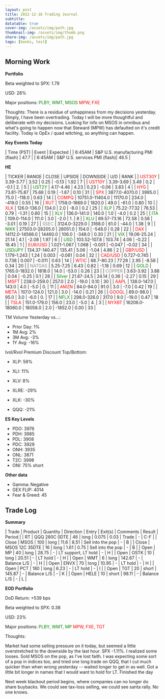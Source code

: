 ```yaml
---
layout: post
title: 2022-12-16 Trading Journal 
subtitle: 
datatable: true
cover-img: /assets/img/path.jpg
thumbnail-img: /assets/img/thumb.png
share-img: /assets/img/path.jpg
tags: [books, test]
---
```



## Morning Work


**Portfolio**

Beta weighted to SPX: 1.79

USD: 28%

Major positions:  <span style="color:green">PLBY, WMT, MSOS</span><span style="color:red">  MPW, FXE</span>

Thoughts: There is a residue of unhappiness from my decisions yesterday.  Simply, I have been overtrading.  Today I will be more thoughtful and deliberate with my decisions.  Looking for info on MSOS in omnibus and what's going to happen now that Steward (MPW) has defaulted on it's credit facility.  Today is OpEx / quad witching, so anything can happen.  


**Key Events Today**

| Time (PST) | Event | Expected |
| 6:45AM | S&P U.S. manufacturing PMI (flash) | 47.7 |
| 6:45AM | S&P U.S. services PMI (flash)| 46.5 |

**HE**

<div class="datatable-begin"></div>

| TICKER | RANGE | CLOSE | UPSIDE | DOWNSIDE | U/D | RANK |
| <span style="color:red">UST30Y</span>	| 3.39-3.77 | 3.52 | 0.25 | -0.13 | 1.92 | 7 |
| <span style="color:red">UST10Y</span>	| 3.39-3.69 | 3.49 | 0.2 | -0.1 | 2. | 5 |
| <span style="color:green">UST2Y</span>	| 4.17-4.46 | 4.23 | 0.23 | -0.06 | 3.83 | 4 |
| <span style="color:red">HYG</span>	| 73.81-75.87 | 75.68 | 0.19 | -1.87 | 0.10 | 31 |
| <span style="color:red">SPX</span>	| 3877.0-4070.0 | 3995.0 | 75.0 | -118.0 | 0.63 | 14 |
| <span style="color:red">COMPQ</span>	| 10751.0-11404.0 | 11170.0 | 234.0 | -419.0 | 0.55 | 16 |
| <span style="color:red">RUT</span>	| 1759.0-1869.0 | 1820.0 | 49.0 | -61.0 | 0.80 | 10 |
| <span style="color:red">XLK</span>	| 126.0-136.0 | 134.0 | 2.0 | -8.0 | 0.2 | 25 |
| <span style="color:green">XLP</span>	| 75.22-77.32 | 76.53 | 0.79 | -1.31 | 0.60 | 15 |
| <span style="color:green">XLV</span>	| 136.0-141.0 | 140.0 | 1.0 | -4.0 | 0.2 | 25 |
| <span style="color:green">ITA</span>	| 109.0-114.0 | 111.0 | 3.0 | -2.0 | 1. | 8 |
| <span style="color:green">XLU</span>	| 69.57-73.16 | 72.58 | 0.58 | -3.01 | 0.19 | 27 |
| <span style="color:grey">SSEC</span>	| 3124.0-3229.0 | 3168.0 | 61.0 | -44.0 | 1.38 | 9 |
| <span style="color:green">NIKK</span>	| 27503.0-28205.0 | 28051.0 | 154.0 | -548.0 | 0.28 | 22 |
| <span style="color:red">DAX</span>	| 14112.0-14566.0 | 14460.0 | 106.0 | -348.0 | 0.30 | 21 |
| <span style="color:green">VIX</span>	| 19.06-25.24 | 21.14 | 4.1 | -2.08 | 1.97 | 6 |
| <span style="color:green">USD</span>	| 103.52-107.8 | 103.74 | 4.06 | -0.22 | 18.45 | 1 |
| <span style="color:red">EUR/USD</span>	| 1.021-1.067 | 1.068 | -0.001 | -0.047 | -0.02 | 34 |
| <span style="color:green">USD/JPY</span>	| 134.37-140.47 | 135.41 | 5.06 | -1.04 | 4.86 | 2 |
| <span style="color:red">GBP/USD</span>	| 1.179-1.243 | 1.24 | 0.003 | -0.061 | 0.04 | 32 |
| <span style="color:red">CAD/USD</span>	| 0.727-0.745 | 0.738 | 0.007 | -0.011 | 0.63 | 14 |
| <span style="color:red">WTIC</span>	| 68.7-80.23 | 77.28 | 2.95 | -8.58 | 0.34 | 20 |
| <span style="color:grey">NATGAS</span>	| 5.25-7.25 | 6.43 | 0.82 | -1.18 | 0.69 | 12 |
| <span style="color:green">GOLD</span>	| 1765.0-1832.0 | 1818.0 | 14.0 | -53.0 | 0.26 | 23 |
| <span style="color:grey">COPPER</span>	| 3.63-3.92 | 3.88 | 0.04 | -0.25 | 0.1 | 28 |
| <span style="color:green">Silver</span>	| 21.87-24.5 | 24.14 | 0.36 | -2.27 | 0.15 | 29 |
| <span style="color:red">MSFT</span>	| 238.0-259.0 | 257.0 | 2.0 | -19.0 | 0.10 | 30 |
| <span style="color:red">AAPL</span>	| 138.0-147.0 | 143.0 | 4.0 | -5.0 | 0. | 11 |
| <span style="color:red">AMZN</span>	| 84.0-94.0 | 91.0 | 3.0 | -7.0 | 0.42 | 19 |
| <span style="color:red">META</span>	| 107.0-124.0 | 121.0 | 3.0 | -14.0 | 0.21 | 26 |
| <span style="color:red">GOOGL</span>	| 89.0-98.0 | 95.0 | 3.0 | -6.0 | 0. | 17 |
| <span style="color:green">NFLX</span>	| 298.0-326.0 | 317.0 | 9.0 | -19.0 | 0.47 | 18 |
| <span style="color:red">TSLA</span>	| 151.0-179.0 | 156.0 | 23.0 | -5.0 | 4. | 3 |
| <span style="color:red">NYXBT</span>	| 16206.0-18060.0 | 18058.0 | 2.0 | -1852.0 | 0.00 | 33 |




<div class="datatable-end"></div>

TM Volume Yesterday vs...: 

- Prior Day: 1%
- 1M Avg: 2%
- 3M Avg: -3%
- 1Y Avg: -16%

Ivol/Rvol Premium Discount Top/Bottom:

- XLP: 59%
- XLI: 11%
- XLV: 8%

- XLRE: -29%
- XLK: -30%
- QQQ: -21%


**ES Key Levels**

- PDO:  3976
- PDH:  3985
- PDL:  3908
- PDC:  3929
- ONH:  3935
- ONL:  3871
- T2C:  3998
- ONI: 75% short


**Other data**

- Gamma:  Negative
- GEX FLIP:  4014
- Fear & Greed: 45

## Trade Log

**Summary**

| Trade | Product | Quantity | Direction | Entry | Exit(s) | Comments | Result | Period |
| RT | QQQ 280C 0DTE | 46 | long | 0.075 | 0.03 | Trade | - | C-F |
| Close | MSOS | 100 | long | 11.6 | 8.51 | Sell into the pop | - | B |
| Close | MSOS 12C 35DTE | 16 | long | 1.61 | 0.75 | Sell into the pop | - | B |
| Open | MP | 40 | long | 28.75 | - | LT support, LT hold | - | H |
| Open | OSTK | 10 | long | 20.51 | - | LT hold | - | H |
| Open | WMT | 6 | long | 142.67 | - | Balance L/S | - | H |
| Open | ENVX | 70 | long | 10.95 | - | LT hold | - | H |
| Open | PCT | 180 | long | 6.23 | - | LT hold | - | I |
| Open | TGT | 20 | short | 145.87 | - | Balance L/S | - | K |
| Open | HELE | 10 | short | 98.11 | - | Balance L/S | - | L |

**EOD Portfolio**

DoD Return: +539 bps

Beta weighted to SPX: 0.38

USD: 23%

Major positions:  <span style="color:green">PLBY, WMT, MP</span><span style="color:red">  MPW, FXE, TGT</span>

Thoughts:

Market had some selling pressure on it today, but seemed a little overstretched to the downside by the last hour.  SPX -1.11%. I realized some losses. Sold MSOS on the pop, as I've lost faith.  I was expecting some sort of a pop in indices too, and tried one long trade on QQQ, that I cut much quicker than when wrong yesterday -- waited longer to get in as well.  Got a little bit longer in names that I would want to hold for LT. Finished the day  

Next week blackout period begins, where companies can no longer do share buybacks.  We could see tax-loss selling, we could see santa rally.  No one knows.
